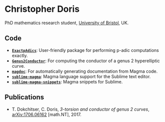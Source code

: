 # Christopher Doris
PhD mathematics research student, [University of Bristol](https://www.bristolmathsresearch.org), UK.

## Code
- **[`ExactpAdics`](/ExactpAdics)**: User-friendly package for performing p-adic computations exactly.
- **[`Genus2Conductor`](/Genus2Conductor)**: For computing the conductor of a genus 2 hyperelliptic curve.
- **[`magdoc`](/magdoc)**: For automatically generating documentation from Magma code.
- **[`sublime-magma`](https://packagecontrol.io/packages/Magma)**: Magma language support for the Sublime text editor.
- **[`sublime-magma-snippets`](https://packagecontrol.io/packages/MagmaSnippets)**: Magma snippets for Sublime.

## Publications
- T. Dokchitser, C. Doris, *3-torsion and conductor of genus 2 curves*, [arXiv:1706.06162](https://arxiv.org/abs/1706.06162) \[math.NT], 2017.
